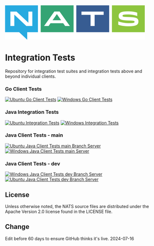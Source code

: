 ![NATS](images/large-logo.png)

# Integration Tests

Repository for integration test suites and integration tests above and beyond individual clients.

### Go Client Tests
[![Ubuntu Go Client Tests](https://github.com/nats-io/integration-tests/actions/workflows/go-client-tests-ubuntu.yml/badge.svg)](https://github.com/nats-io/integration-tests/actions/workflows/go-client-tests-ubuntu.yml)
[![Windows Go Client Tests](https://github.com/nats-io/integration-tests/actions/workflows/go-client-tests-windows.yml/badge.svg)](https://github.com/nats-io/integration-tests/actions/workflows/go-client-tests-windows.yml)

### Java Integration Tests
[![Ubuntu Integration Tests](https://github.com/nats-io/integration-tests/actions/workflows/integration-tests-ubuntu.yml/badge.svg)](https://github.com/nats-io/integration-tests/actions/workflows/integration-tests-ubuntu.yml)
[![Windows Integration Tests](https://github.com/nats-io/integration-tests/actions/workflows/integration-tests-windows.yml/badge.svg)](https://github.com/nats-io/integration-tests/actions/workflows/integration-tests-windows.yml)

### Java Client Tests - main 
[![Ubuntu Java Client Tests main Branch Server](https://github.com/nats-io/integration-tests/actions/workflows/java-client-tests-ubuntu.yml/badge.svg)](https://github.com/nats-io/integration-tests/actions/workflows/java-client-tests-ubuntu.yml)
[![Windows Java Client Tests main Server](https://github.com/nats-io/integration-tests/actions/workflows/java-client-tests-windows.yml/badge.svg)](https://github.com/nats-io/integration-tests/actions/workflows/java-client-tests-windows.yml)

### Java Client Tests - dev
[![Windows Java Client Tests dev Branch Server](https://github.com/nats-io/integration-tests/actions/workflows/java-regression-tests-windows-dev.yml/badge.svg)](https://github.com/nats-io/integration-tests/actions/workflows/java-regression-tests-windows-dev.yml)
[![Ubuntu Java Client Tests dev Branch Server](https://github.com/nats-io/integration-tests/actions/workflows/java-regression-tests-ubuntu-dev.yml/badge.svg)](https://github.com/nats-io/integration-tests/actions/workflows/java-regression-tests-ubuntu-dev.yml)

## License

Unless otherwise noted, the NATS source files are distributed
under the Apache Version 2.0 license found in the LICENSE file.

## Change

Edit before 60 days to ensure GitHub thinks it's live. 2024-07-16
